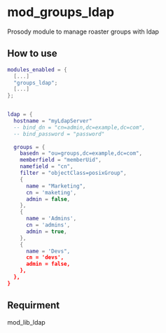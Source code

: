 mod_groups_ldap
===============

Prosody module to manage roaster groups with ldap

How to use
----------

```lua
modules_enabled = {
  [...]
  "groups_ldap";
  [...]
};


ldap = {
  hostname = "myLdapServer"
  -- bind_dn = "cn=admin,dc=example,dc=com",
  -- bind_password = "password"
  
  groups = {
    basedn = "ou=groups,dc=example,dc=com",
    memberfield = "memberUid",
    namefield = "cn",
    filter = "objectClass=posixGroup",
    {
      name = "Marketing",
      cn = 'maketing',
      admin = false,
    },
    {
      name = 'Admins',
      cn = 'admins',
      admin = true,
    },
    {
      name = 'Devs",
      cn = 'devs',
      admin = false,
    },
  },
}
```

Requirment
----------

mod_lib_ldap

